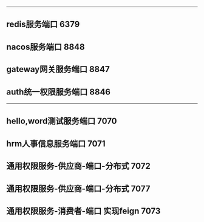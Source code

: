 ----------------------------------
redis服务端口
6379
----------------------------------
nacos服务端口
8848
----------------------------------
gateway网关服务端口
8847
----------------------------------
auth统一权限服务端口
8846
----------------------------------

----------------------------------
hello,word测试服务端口
7070
----------------------------------
hrm人事信息服务端口
7071
----------------------------------
通用权限服务-供应商-端口-分布式
7072
----------------------------------
通用权限服务-供应商-端口-分布式
7077
----------------------------------
通用权限服务-消费者-端口
实现feign
7073
----------------------------------